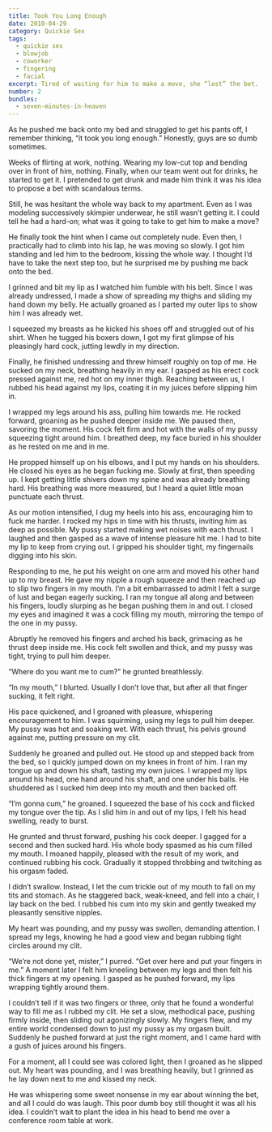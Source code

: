 ```yaml
---
title: Took You Long Enough
date: 2010-04-29
category: Quickie Sex
tags:
  - quickie sex
  - blowjob
  - coworker
  - fingering
  - facial
excerpt: Tired of waiting for him to make a move, she “lost” the bet.
number: 2
bundles:
  - seven-minutes-in-heaven
---
```


As he pushed me back onto my bed and struggled to get his pants off, I remember thinking, “it took you long enough.” Honestly, guys are so dumb sometimes.

Weeks of flirting at work, nothing. Wearing my low-cut top and bending over in front of him, nothing. Finally, when our team went out for drinks, he started to get it. I pretended to get drunk and made him think it was his idea to propose a bet with scandalous terms.

Still, he was hesitant the whole way back to my apartment. Even as I was modeling successively skimpier underwear, he still wasn’t getting it. I could tell he had a hard-on; what was it going to take to get him to make a move?

He finally took the hint when I came out completely nude. Even then, I practically had to climb into his lap, he was moving so slowly. I got him standing and led him to the bedroom, kissing the whole way. I thought I’d have to take the next step too, but he surprised me by pushing me back onto the bed.

I grinned and bit my lip as I watched him fumble with his belt. Since I was already undressed, I made a show of spreading my thighs and sliding my hand down my belly. He actually groaned as I parted my outer lips to show him I was already wet.

I squeezed my breasts as he kicked his shoes off and struggled out of his shirt. When he tugged his boxers down, I got my first glimpse of his pleasingly hard cock, jutting lewdly in my direction.

Finally, he finished undressing and threw himself roughly on top of me. He sucked on my neck, breathing heavily in my ear. I gasped as his erect cock pressed against me, red hot on my inner thigh. Reaching between us, I rubbed his head against my lips, coating it in my juices before slipping him in.

I wrapped my legs around his ass, pulling him towards me. He rocked forward, groaning as he pushed deeper inside me. We paused then, savoring the moment. His cock felt firm and hot with the walls of my pussy squeezing tight around him. I breathed deep, my face buried in his shoulder as he rested on me and in me.

He propped himself up on his elbows, and I put my hands on his shoulders. He closed his eyes as he began fucking me. Slowly at first, then speeding up. I kept getting little shivers down my spine and was already breathing hard. His breathing was more measured, but I heard a quiet little moan punctuate each thrust.

As our motion intensified, I dug my heels into his ass, encouraging him to fuck me harder. I rocked my hips in time with his thrusts, inviting him as deep as possible. My pussy started making wet noises with each thrust. I laughed and then gasped as a wave of intense pleasure hit me. I had to bite my lip to keep from crying out. I gripped his shoulder tight, my fingernails digging into his skin.

Responding to me, he put his weight on one arm and moved his other hand up to my breast. He gave my nipple a rough squeeze and then reached up to slip two fingers in my mouth. I’m a bit embarrassed to admit I felt a surge of lust and began eagerly sucking. I ran my tongue all along and between his fingers, loudly slurping as he began pushing them in and out. I closed my eyes and imagined it was a cock filling my mouth, mirroring the tempo of the one in my pussy.

Abruptly he removed his fingers and arched his back, grimacing as he thrust deep inside me. His cock felt swollen and thick, and my pussy was tight, trying to pull him deeper.

“Where do you want me to cum?” he grunted breathlessly.

“In my mouth,” I blurted. Usually I don’t love that, but after all that finger sucking, it felt right.

His pace quickened, and I groaned with pleasure, whispering encouragement to him. I was squirming, using my legs to pull him deeper. My pussy was hot and soaking wet. With each thrust, his pelvis ground against me, putting pressure on my clit.

Suddenly he groaned and pulled out. He stood up and stepped back from the bed, so I quickly jumped down on my knees in front of him. I ran my tongue up and down his shaft, tasting my own juices. I wrapped my lips around his head, one hand around his shaft, and one under his balls. He shuddered as I sucked him deep into my mouth and then backed off.

“I’m gonna cum,” he groaned. I squeezed the base of his cock and flicked my tongue over the tip. As I slid him in and out of my lips, I felt his head swelling, ready to burst.

He grunted and thrust forward, pushing his cock deeper. I gagged for a second and then sucked hard. His whole body spasmed as his cum filled my mouth. I moaned happily, pleased with the result of my work, and continued rubbing his cock. Gradually it stopped throbbing and twitching as his orgasm faded.

I didn’t swallow. Instead, I let the cum trickle out of my mouth to fall on my tits and stomach. As he staggered back, weak-kneed, and fell into a chair, I lay back on the bed. I rubbed his cum into my skin and gently tweaked my pleasantly sensitive nipples.

My heart was pounding, and my pussy was swollen, demanding attention. I spread my legs, knowing he had a good view and began rubbing tight circles around my clit.

“We’re not done yet, mister,” I purred. “Get over here and put your fingers in me.” A moment later I felt him kneeling between my legs and then felt his thick fingers at my opening. I gasped as he pushed forward, my lips wrapping tightly around them.

I couldn’t tell if it was two fingers or three, only that he found a wonderful way to fill me as I rubbed my clit. He set a slow, methodical pace, pushing firmly inside, then sliding out agonizingly slowly. My fingers flew, and my entire world condensed down to just my pussy as my orgasm built. Suddenly he pushed forward at just the right moment, and I came hard with a gush of juices around his fingers.

For a moment, all I could see was colored light, then I groaned as he slipped out. My heart was pounding, and I was breathing heavily, but I grinned as he lay down next to me and kissed my neck.

He was whispering some sweet nonsense in my ear about winning the bet, and all I could do was laugh. This poor dumb boy still thought it was all his idea. I couldn’t wait to plant the idea in his head to bend me over a conference room table at work.
